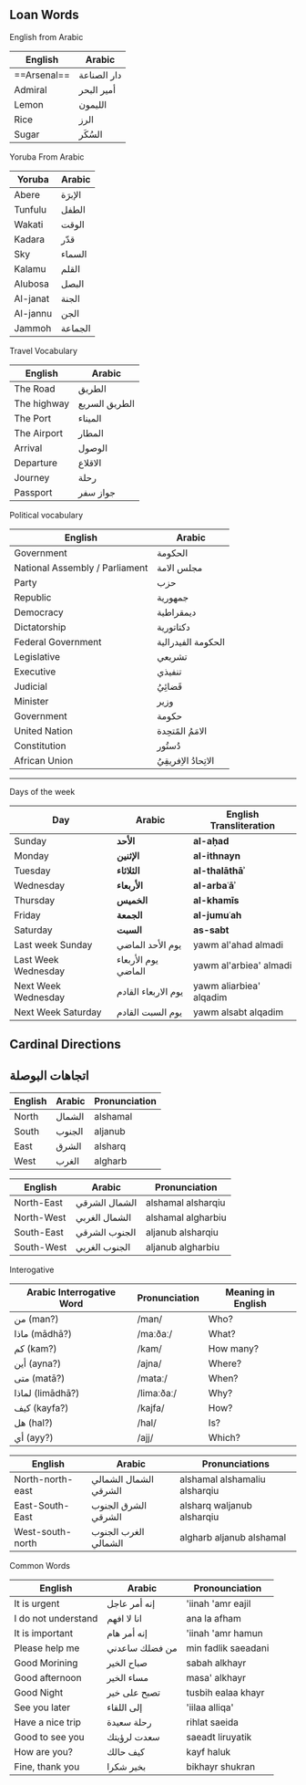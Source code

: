 ## Loan Words

English from Arabic

English | Arabic
---|---
==Arsenal== | دار الصناعة
Admiral | أمير البحر
Lemon | الليمون
Rice | الرز
Sugar | السُكَر

Yoruba From Arabic

Yoruba | Arabic
--- | ---
Abere | الإبرَة
Tunfulu | الطفل
Wakati | الوقت
Kadara | قدّر
Sky | السماء
Kalamu | القلم
Alubosa | البصل
Al-janat | الجنة
Al-jannu | الجن
Jammoh | الجماعة



Travel Vocabulary

English | Arabic
---|---
The Road | الطريق
The highway | الطريق السريع
The Port | الميناء
The Airport | المطار
Arrival | الوصول
Departure | الاقلاع 
Journey | رحلة
Passport | جواز سفر

Political vocabulary

English | Arabic
---|---
Government | الحكومة
National Assembly / Parliament | مجلس الامة
Party | حزب
Republic | جمهورية
Democracy | ديمقراطية
Dictatorship |دكتاتورية
Federal Government | الحكومة الفيدرالية
Legislative | تشريعي
Executive | تنفيذي
Judicial | قَضائِيُ
Minister | وزير
Government | حكومة
United Nation | الامَمُ المًتحِدة
Constitution | دُستُور
African Union | الاتِحادُ الاِفريقِيُ

---
Days of the week

| Day | Arabic | English Transliteration |
|---|---|---|
| Sunday | **الأحد** | **al-aḥad** |
| Monday | **الإثنين** | **al-ithnayn** |
| Tuesday | **الثلاثاء** | **al-thalāthāʾ** |
| Wednesday | **الأربعاء** | **al-arbaʿāʾ** |
| Thursday | **الخميس** | **al-khamīs** |
| Friday | **الجمعة** | **al-jumuʿah** |
| Saturday | **السبت** | **as-sabt** |
| Last week Sunday | يوم الأحد الماضي | yawm al'ahad almadi |
| Last Week Wednesday | يوم الأربعاء الماضي | yawm al'arbiea' almadi
| Next Week Wednesday | يوم الاربعاء القادم | yawm aliarbiea' alqadim
| Next Week Saturday | يوم السبت القادم | yawm alsabt alqadim


## Cardinal Directions
## اتجاهات البوصلة

English | Arabic | Pronunciation
--- | --- | ---
North | الشمال | alshamal
South | الجنوب | aljanub
East | الشرق | alsharq
West | الغرب | algharb


English | Arabic | Pronunciation
--- | --- | ---
North-East | الشمال الشرقي| alshamal alsharqiu
North-West | الشمال الغربي | alshamal algharbiu
South-East | الجنوب الشرقي | aljanub alsharqiu
South-West | الجنوب الغربي | aljanub algharbiu


Interogative

| Arabic Interrogative Word | Pronunciation              | Meaning in English       |
|--------------------------|----------------------------|--------------------------|
| من (man?)               | /man/                      | Who?                     |
| ماذا (mādhā?)           | /maːðaː/                   | What?                    |
| كم (kam?)               | /kam/                      | How many?                |
| أين (ayna?)             | /ajna/                     | Where?                   |
| متى (matā?)             | /mataː/                    | When?                    |
| لماذا (limādhā?)        | /limaːðaː/                 | Why?                     |
| كيف (kayfa?)            | /kajfa/                    | How?                     |
| هل (hal?)               | /hal/                      | Is?                      |
| أي (ayy?)               | /ajj/                      | Which?                   |



English | Arabic | Pronunciations
---| ---| ---
North-north-east | الشمال الشمالي الشرقي |alshamal alshamaliu alsharqiu
East-South-East | الشرق الجنوب الشرقي | alsharq waljanub alsharqiu
West-south-north | الغرب الجنوب الشمالي  | algharb aljanub alshamal



Common Words

English | Arabic | Pronounciation
--- | --- | ---
It is urgent | إنه أمر عاجل | 'iinah 'amr eajil
I do not understand | انا لا افهم| ana la afham
It  is important | إنه أمر هام | 'iinah 'amr hamun
Please help me | من فضلك ساعدني | min fadlik saeadani
Good Morining | صباح الخير | sabah alkhayr
Good afternoon | مساء الخير | masa' alkhayr
Good Night | تصبح على خير | tusbih ealaa khayr
See you later | إلى اللقاء | 'iilaa alliqa'
Have a nice trip | رحلة سعيدة | rihlat saeida
Good to see you | سعدت لرؤيتك | saeadt liruyatik
How are you? | كيف حالك | kayf haluk
Fine, thank you | بخير شكرا | bikhayr shukran
